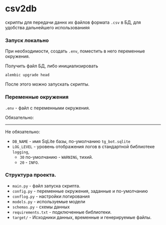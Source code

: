 # csv2db
 скрипты для передачи даннх их файлов формата `.csv` в БД, для удобства дальнейшего использованияя


### Запуск локально

При необходимости, создать `.env`, поместить в него переменные окружения.

Получить файл БД, либо инициализировать
```console
alembic upgrade head
```
После этого можно запускать скрипты.


### Переменные окружения

`.env` - файл с переменными окружения.

Обязательно:
- ---

Не обязательно:
- `DB_NAME`  - имя SqLite базы, по-умолчанию `tg_bot.sqlite`
- `LOG_LEVEL` - уровень отображения логов в стандартной библиотеке `logging`, 
  - `30` по-умолчанию - `WARNING`, тихий. 
  - `20` - `INFO`.


### Структура проекта.

- `main.py` - файл запуска скрипта. 
- `config.py` - переменные окружения, заданные и по-умолчанию
- `conflog.py` - настройки логирования
- `models.py` - используемые модели
- `schemas.py` - схемы данных
- `requirements.txt` - подключенные библиотеки.
- `target/` - Исходники данных, временные и генерируемые файлы.

